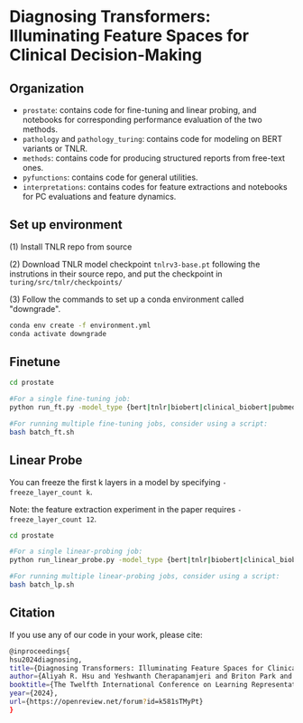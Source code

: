 # Diagnosing Transformers: Illuminating Feature Spaces for Clinical Decision-Making

## Organization
- `prostate`: contains code for fine-tuning and linear probing, and notebooks for corresponding performance evaluation of the two methods.
- `pathology` and `pathology_turing`: contains code for modeling on BERT variants or TNLR.
- `methods`: contains code for producing structured reports from free-text ones.
- `pyfunctions`: contains code for general utilities.
- `interpretations`: contains codes for feature extractions and notebooks for PC evaluations and feature dynamics.

## Set up environment
(1) Install TNLR repo from source

(2) Download TNLR model checkpoint `tnlrv3-base.pt` following the instrutions in their source repo, and put the checkpoint in `turing/src/tnlr/checkpoints/`

(3) Follow the commands to set up a conda environment called "downgrade".
```bash
conda env create -f environment.yml
conda activate downgrade
```

## Finetune
```bash
cd prostate

#For a single fine-tuning job:
python run_ft.py -model_type {bert|tnlr|biobert|clinical_biobert|pubmed_bert} -run {0|1|2} -task {PrimaryGleason|SecondaryGleason|MarginStatusNone|SeminalVesicleNone}

#For running multiple fine-tuning jobs, consider using a script:
bash batch_ft.sh
```

## Linear Probe
You can freeze the first k layers in a model by specifying `-freeze_layer_count k`.

Note: the feature extraction experiment in the paper requires `-freeze_layer_count 12`.

```bash
cd prostate

#For a single linear-probing job:
python run_linear_probe.py -model_type {bert|tnlr|biobert|clinical_biobert|pubmef_bert} -run {0|1|2} -task {PrimaryGleason|SecondaryGleason|MarginStatusNone|SeminalVesicleNone} -freeze_layer_count {1-12}

#For running multiple linear-probing jobs, consider using a script:
bash batch_lp.sh
```
## Citation
If you use any of our code in your work, please cite:
```bash
@inproceedings{
hsu2024diagnosing,
title={Diagnosing Transformers: Illuminating Feature Spaces for Clinical Decision-Making},
author={Aliyah R. Hsu and Yeshwanth Cherapanamjeri and Briton Park and Tristan Naumann and Anobel Odisho and Bin Yu},
booktitle={The Twelfth International Conference on Learning Representations},
year={2024},
url={https://openreview.net/forum?id=k581sTMyPt}
}
```
